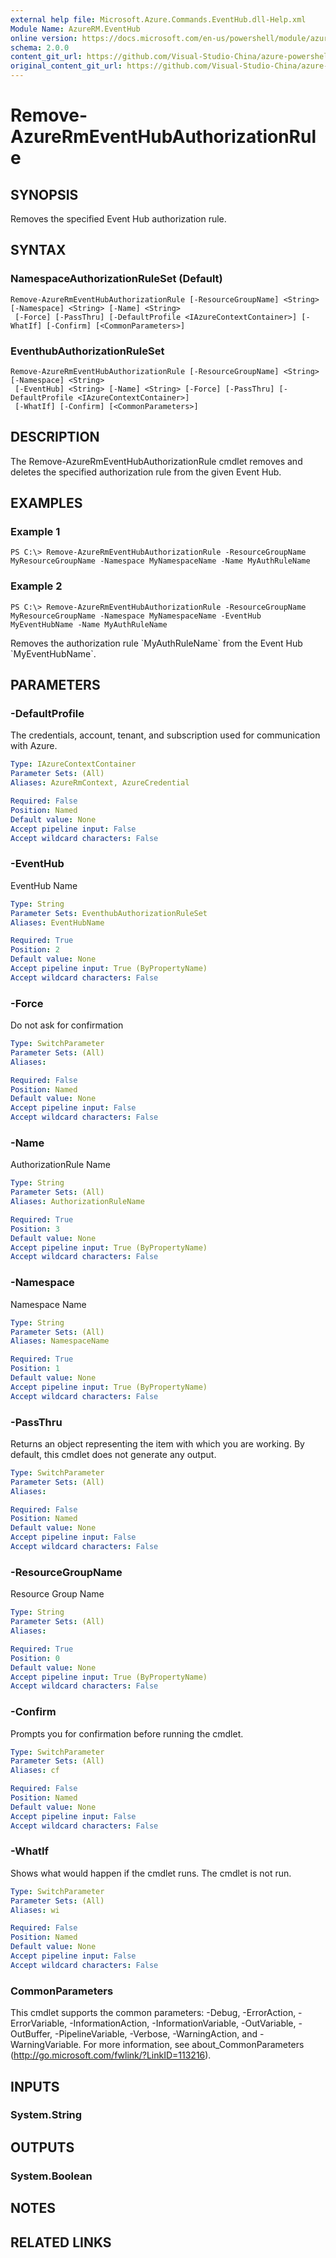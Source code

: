 ```yaml
---
external help file: Microsoft.Azure.Commands.EventHub.dll-Help.xml
Module Name: AzureRM.EventHub
online version: https://docs.microsoft.com/en-us/powershell/module/azurerm.eventhub/remove-azurermeventhubauthorizationrule
schema: 2.0.0
content_git_url: https://github.com/Visual-Studio-China/azure-powershell/blob/preview/src/ResourceManager/EventHub/Commands.EventHub/help/Remove-AzureRmEventHubAuthorizationRule.md
original_content_git_url: https://github.com/Visual-Studio-China/azure-powershell/blob/preview/src/ResourceManager/EventHub/Commands.EventHub/help/Remove-AzureRmEventHubAuthorizationRule.md
---
```


# Remove-AzureRmEventHubAuthorizationRule

## SYNOPSIS
Removes the specified Event Hub authorization rule.

## SYNTAX

### NamespaceAuthorizationRuleSet (Default)
```
Remove-AzureRmEventHubAuthorizationRule [-ResourceGroupName] <String> [-Namespace] <String> [-Name] <String>
 [-Force] [-PassThru] [-DefaultProfile <IAzureContextContainer>] [-WhatIf] [-Confirm] [<CommonParameters>]
```

### EventhubAuthorizationRuleSet
```
Remove-AzureRmEventHubAuthorizationRule [-ResourceGroupName] <String> [-Namespace] <String>
 [-EventHub] <String> [-Name] <String> [-Force] [-PassThru] [-DefaultProfile <IAzureContextContainer>]
 [-WhatIf] [-Confirm] [<CommonParameters>]
```

## DESCRIPTION
The Remove-AzureRmEventHubAuthorizationRule cmdlet removes and deletes the specified authorization rule from the given Event Hub.

## EXAMPLES

### Example 1
```
PS C:\> Remove-AzureRmEventHubAuthorizationRule -ResourceGroupName MyResourceGroupName -Namespace MyNamespaceName -Name MyAuthRuleName
```

### Example 2
```
PS C:\> Remove-AzureRmEventHubAuthorizationRule -ResourceGroupName MyResourceGroupName -Namespace MyNamespaceName -EventHub MyEventHubName -Name MyAuthRuleName
```

Removes the authorization rule \`MyAuthRuleName\` from the Event Hub \`MyEventHubName\`.

## PARAMETERS

### -DefaultProfile
The credentials, account, tenant, and subscription used for communication with Azure.

```yaml
Type: IAzureContextContainer
Parameter Sets: (All)
Aliases: AzureRmContext, AzureCredential

Required: False
Position: Named
Default value: None
Accept pipeline input: False
Accept wildcard characters: False
```

### -EventHub
EventHub Name

```yaml
Type: String
Parameter Sets: EventhubAuthorizationRuleSet
Aliases: EventHubName

Required: True
Position: 2
Default value: None
Accept pipeline input: True (ByPropertyName)
Accept wildcard characters: False
```

### -Force
Do not ask for confirmation

```yaml
Type: SwitchParameter
Parameter Sets: (All)
Aliases:

Required: False
Position: Named
Default value: None
Accept pipeline input: False
Accept wildcard characters: False
```

### -Name
AuthorizationRule Name

```yaml
Type: String
Parameter Sets: (All)
Aliases: AuthorizationRuleName

Required: True
Position: 3
Default value: None
Accept pipeline input: True (ByPropertyName)
Accept wildcard characters: False
```

### -Namespace
Namespace Name

```yaml
Type: String
Parameter Sets: (All)
Aliases: NamespaceName

Required: True
Position: 1
Default value: None
Accept pipeline input: True (ByPropertyName)
Accept wildcard characters: False
```

### -PassThru
Returns an object representing the item with which you are working.
By default, this cmdlet does not generate any output.

```yaml
Type: SwitchParameter
Parameter Sets: (All)
Aliases:

Required: False
Position: Named
Default value: None
Accept pipeline input: False
Accept wildcard characters: False
```

### -ResourceGroupName
Resource Group Name

```yaml
Type: String
Parameter Sets: (All)
Aliases:

Required: True
Position: 0
Default value: None
Accept pipeline input: True (ByPropertyName)
Accept wildcard characters: False
```

### -Confirm
Prompts you for confirmation before running the cmdlet.

```yaml
Type: SwitchParameter
Parameter Sets: (All)
Aliases: cf

Required: False
Position: Named
Default value: None
Accept pipeline input: False
Accept wildcard characters: False
```

### -WhatIf
Shows what would happen if the cmdlet runs.
The cmdlet is not run.

```yaml
Type: SwitchParameter
Parameter Sets: (All)
Aliases: wi

Required: False
Position: Named
Default value: None
Accept pipeline input: False
Accept wildcard characters: False
```

### CommonParameters
This cmdlet supports the common parameters: -Debug, -ErrorAction, -ErrorVariable, -InformationAction, -InformationVariable, -OutVariable, -OutBuffer, -PipelineVariable, -Verbose, -WarningAction, and -WarningVariable.
For more information, see about_CommonParameters (http://go.microsoft.com/fwlink/?LinkID=113216).

## INPUTS

### System.String


## OUTPUTS

### System.Boolean


## NOTES

## RELATED LINKS
